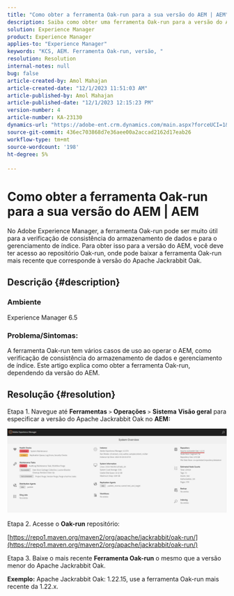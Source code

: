 ```yaml
---
title: "Como obter a ferramenta Oak-run para a sua versão do AEM | AEM"
description: Saiba como obter uma ferramenta Oak-run para a versão do Adobe Experience Manager que você usa.
solution: Experience Manager
product: Experience Manager
applies-to: "Experience Manager"
keywords: "KCS, AEM. Ferramenta Oak-run, versão, "
resolution: Resolution
internal-notes: null
bug: false
article-created-by: Amol Mahajan
article-created-date: "12/1/2023 11:51:03 AM"
article-published-by: Amol Mahajan
article-published-date: "12/1/2023 12:15:23 PM"
version-number: 4
article-number: KA-23130
dynamics-url: "https://adobe-ent.crm.dynamics.com/main.aspx?forceUCI=1&pagetype=entityrecord&etn=knowledgearticle&id=77fc11e4-3f90-ee11-8179-6045bd006704"
source-git-commit: 436ec703868d7e36aee00a2accad2162d17eab26
workflow-type: tm+mt
source-wordcount: '198'
ht-degree: 5%

---
```


# Como obter a ferramenta Oak-run para a sua versão do AEM | AEM


No Adobe Experience Manager, a ferramenta Oak-run pode ser muito útil para a verificação de consistência do armazenamento de dados e para o gerenciamento de índice. Para obter isso para a versão do AEM, você deve ter acesso ao repositório Oak-run, onde pode baixar a ferramenta Oak-run mais recente que corresponde à versão do Apache Jackrabbit Oak.

## Descrição {#description}


### <b>Ambiente</b>

Experience Manager 6.5



### <b>Problema/Sintomas:</b>

A ferramenta Oak-run tem vários casos de uso ao operar o AEM, como verificação de consistência do armazenamento de dados e gerenciamento de índice.
Este artigo explica como obter a ferramenta Oak-run, dependendo da versão do AEM.


## Resolução {#resolution}


Etapa 1. Navegue até <b>Ferramentas</b> `>`  <b>Operações</b> `>`  <b>Sistema</b> <b>Visão geral</b> para especificar a versão do Apache Jackrabbit Oak no <b>AEM:</b>

![](assets/9c19e0e0-dc7d-ee11-8179-6045bd006a22.png)

Etapa 2. Acesse o <b>Oak-run</b> repositório:

[https://repo1.maven.org/maven2/org/apache/jackrabbit/oak-run/](https://repo1.maven.org/maven2/org/apache/jackrabbit/oak-run/)

Etapa 3. Baixe o mais recente <b>Ferramenta Oak-run</b> o mesmo que a versão menor do Apache Jackrabbit Oak.

<b>Exemplo:</b>
Apache Jackrabbit Oak: 1.22.15, use a ferramenta Oak-run mais recente da 1.22.x.

